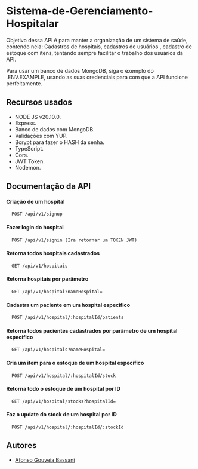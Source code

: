 
# Sistema-de-Gerenciamento-Hospitalar

Objetivo dessa API é para manter a organização de um sistema de saúde, contendo nela: Cadastros de hospitais, cadastros de usuários , cadastro de estoque com itens, tentando sempre facilitar o trabalho dos usuários da API.

Para usar um banco de dados MongoDB, siga o exemplo do .ENV.EXAMPLE, usando as suas credenciais para com que a API funcione perfeitamente.


## Recursos usados

- NODE JS v20.10.0.
- Express.
- Banco de dados com MongoDB.
- Validações com YUP.
- Bcrypt para fazer o HASH da senha.
- TypeScript.
- Cors.
- JWT Token.
- Nodemon.



## Documentação da API

#### Criação de um hospital

```http
  POST /api/v1/signup
```
#### Fazer login do hospital

```http
  POST /api/v1/signin (Ira retornar um TOKEN JWT)
```

#### Retorna todos hospitais cadastrados

```http
  GET /api/v1/hospitais
```

#### Retorna hospitais por parâmetro

```http
  GET /api/v1/hospital?nameHospital=
```

#### Cadastra um paciente em um hospital específico

```http
  POST /api/v1/hospital/:hospitalId/patients
```

#### Retorna todos pacientes cadastrados por parâmetro de um hospital específico 

```http
  GET /api/v1/hospitals?nameHospital=
```

#### Cria um item para o estoque de um hospital específico

```http
  POST /api/v1/hospital/:hospitalId/stock
```

#### Retorna todo o estoque de um hospital por ID

```http
  GET /api/v1/hospital/stocks?hospitalId=
```

#### Faz o update do stock de um hospital por ID

```http
  POST /api/v1/hospital/:hospitalId/:stockId
```

## Autores

- [Afonso Gouveia Bassani](https://github.com/gouvei4)

